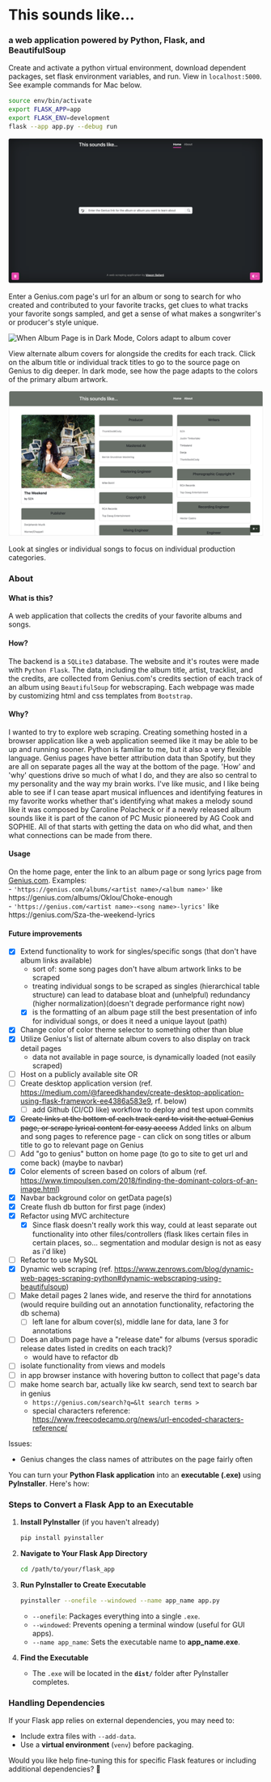 # This sounds like...
### a web application powered by Python, Flask, and BeautifulSoup


Create and activate a python virtual environment, download dependent packages, set flask environment variables, and run. View in `localhost:5000`. See example commands for Mac below.
```bash
source env/bin/activate
export FLASK_APP=app
export FLASK_ENV=development
flask --app app.py --debug run
```


![Landing page](demo-pictures/geniusbutton.png)


Enter a Genius.com page's url for an album or song to search for who created and contributed to your favorite tracks, get clues to what tracks your favorite songs sampled, and get a sense of what makes a songwriter's or producer's style unique.


![When Album Page is in Dark Mode, Colors adapt to album cover](demo-pictures/albums.png)


View alternate album covers for alongside the credits for each track. Click on the album title or individual track titles to go to the source page on Genius to dig deeper. In dark mode, see how the page adapts to the colors of the primary album artwork.


![Song view example](demo-pictures/theweekend.png)


Look at singles or individual songs to focus on individual production categories.



### About
<h4>What is this?</h4>
<p class="lead">
    A web application that collects the credits of your favorite albums and songs.
</p>
<h4>How?</h4>
<p class="lead">
    The backend is a <code>SQLite3</code> database. The website and it's routes were made with <code>Python Flask</code>. The data, including the album title, artist, tracklist, and the credits, are collected from Genius.com's credits section of each track of an album using <code>BeautifulSoup</code> for webscraping. Each webpage was made by customizing html and css templates from <code>Bootstrap</code>. 
</p>
<h4>Why?</h4>
<p class="lead">
    I wanted to try to explore web scraping. Creating something hosted in a browser application like a web application seemed like it may be able to be up and running sooner. Python is familiar to me, but it also a very flexible language. Genius pages have better attribution data than Spotify, but they are all on separate pages all the way at the bottom of the page. 'How' and 'why' questions drive so much of what I do, and they are also so central to my personality and the way my brain works. I've like music, and I like being able to see if I can tease apart musical influences and identifying features in my favorite works whether that's identifying what makes a melody sound like it was composed by Caroline Polacheck or if a newly released album sounds like it is part of the canon of PC Music pioneered by AG Cook and SOPHIE. All of that starts with getting the data on who did what, and then what connections can be made from there.
</p>
<h4>Usage</h4>
<p class="lead">
    On the home page, enter the link to an album page or song lyrics page from 
    <a href="https://genius.com/" class="link-light">Genius.com</a>. 
    Examples:<br>
    - <code>'https://genius.com/albums/&ltartist name>/&ltalbum name>'</code> like https://genius.com/albums/Oklou/Choke-enough <br>
    - <code>'https://genius.com/&ltartist name>-&ltsong name>-lyrics'</code> like https://genius.com/Sza-the-weekend-lyrics
</p>

<h4>Future improvements</h4>

- [x] Extend functionality to work for singles/specific songs (that don't have album links available)
  - sort of: some song pages don't have album artwork links to be scraped
  - treating individual songs to be scraped as singles (hierarchical table structure) can lead to database bloat and (unhelpful) redundancy (higher normalization)(doesn't degrade performance right now)
  - [x] is the formatting of an album page still the best presentation of info for individual songs, or does it need a unique layout (path)
- [x] Change color of color theme selector to something other than blue
- [x] Utilize Genius's list of alternate album covers to also display on track detail pages
  - data not available in page source, is dynamically loaded (not easily scraped)
- [ ] Host on a publicly available site OR
- [ ] Create desktop application version (ref. https://medium.com/@fareedkhandev/create-desktop-application-using-flask-framework-ee4386a583e9, rf. below)
  - [ ] add Github (CI/CD like) workflow to deploy and test upon commits
- [x] ~~Create links at the bottom of each track card to visit the actual Genius page, or scrape lyrical content for easy access~~ Added links on album and song pages to reference page - can click on song titles or album title to go to relevant page on Genius
- [ ] Add "go to genius" button on home page (to go to site to get url and come back) (maybe to navbar)
- [x] Color elements of screen based on colors of album (ref. https://www.timpoulsen.com/2018/finding-the-dominant-colors-of-an-image.html)
- [x] Navbar background color on getData page(s)
- [x] Create flush db button for first page (index)
- [x] Refactor using MVC architecture
  - [x] Since flask doesn't really work this way, could at least separate out functionality into other files/controllers (flask likes certain files in certain places, so... segmentation and modular design is not as easy as i'd like)
- [ ] Refactor to use MySQL
- [x] Dynamic web scraping (ref. https://www.zenrows.com/blog/dynamic-web-pages-scraping-python#dynamic-webscraping-using-beautifulsoup)
- [ ] Make detail pages 2 lanes wide, and reserve the third for annotations (would require building out an annotation functionality, refactoring the db schema)
  - [ ] left lane for album cover(s), middle lane for data, lane 3 for annotations
- [ ] Does an album page have a "release date" for albums (versus sporadic release dates listed in credits on each track)?
  - would have to refactor db
- [ ] isolate functionality from views and models
- [ ] in app browser instance with hovering button to collect that page's data
- [ ] make home search bar, actually like kw search, send text to search bar in genius
  - `https://genius.com/search?q=&lt search terms >`
  - special characters reference: https://www.freecodecamp.org/news/url-encoded-characters-reference/

Issues:
- Genius changes the class names of attributes on the page fairly often


You can turn your **Python Flask application** into an **executable (.exe)** using **PyInstaller**. Here's how:

### **Steps to Convert a Flask App to an Executable**
1. **Install PyInstaller** (if you haven't already)
   ```bash
   pip install pyinstaller
   ```
2. **Navigate to Your Flask App Directory**
   ```bash
   cd /path/to/your/flask_app
   ```

3. **Run PyInstaller to Create Executable**
   ```bash
   pyinstaller --onefile --windowed --name app_name app.py
   ```
   - `--onefile`: Packages everything into a single `.exe`.
   - `--windowed`: Prevents opening a terminal window (useful for GUI apps).
   - `--name app_name`: Sets the executable name to **app_name.exe**.

4. **Find the Executable**
   - The `.exe` will be located in the **`dist/`** folder after PyInstaller completes.

### **Handling Dependencies**
If your Flask app relies on external dependencies, you may need to:
- Include extra files with `--add-data`.
- Use a **virtual environment** (`venv`) before packaging.

Would you like help fine-tuning this for specific Flask features or including additional dependencies? 🚀
